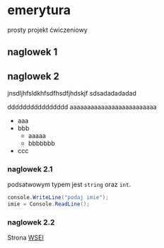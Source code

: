 # emerytura
prosty projekt ćwiczeniowy

## naglowek 1

## naglowek 2
jnsdljhfsldkhfsdfhsdfjhdskjf
sdsadadadadad

dddddddddddddddd
aaaaaaaaaaaaaaaaaaaaaaaaa

* aaa
* bbb
   * aaaaa
   * bbbbbbb
* ccc
### naglowek 2.1

podsatwowym typem jest `string` oraz `int`.

```csharp
console.WriteLine("podaj imie");
imie = Console.ReadLine();
```

### naglowek 2.2

Strona [WSEI](http://wsei.edu.pl)
